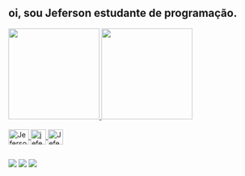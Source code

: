 ## oi, sou  Jeferson estudante de programação.
<div aling="center">
      <a href="[https://github.com/jbarizom](https://github.com/jbarizom)">
      <img height="180em" src="https://github-readme-stats.vercel.app/api?username=jbarizom&show_icons=true&theme=dracula&include_all_commits=true&count_private=true"/>
       <img height="180em" src="https://github-readme-stats.vercel.app/api/top-langs/?username=Samorim&layout=compact&langs_count=7&theme=radical"/>
</div>

<div style="display: inline_block"><br>   
      
   <img align="center" alt="Jeferson-HTML" height="30" width="40" src="https://cdn.jsdelivr.net/gh/devicons/devicon/icons/html5/html5-original.svg"/>
   <image align="center" alt="jeferson-CSS"   height="30" width"40" src="https://cdn.jsdelivr.net/gh/devicons/devicon/icons/css3/css3-original.svg"/>
   <image align="center" alt="Jeferson-JavaScript"   height="30" width"40" src="https://cdn.jsdelivr.net/gh/devicons/devicon/icons/javascript/javascript-original.svg" /> 
     
  ##
   <div align="center>  
     <a href="https://www.instagram.com/jbarizom/" target="_blank"><img src="https://img.shields.io/badge/Instagram-E4405F?style=for-the-badge&logo=instagram&logoColor=white" target="_blank"></a>
    <a href="https://discord.gg/Jeferson Barizom#1861" target="_blank"><img src="https://img.shields.io/badge/Discord-7289DA?style=for-the-badge&logo=discord&logoColor=white" target="_blank"></a> 
    <a href="https://www.linkedin.com/in/jeferson-farias-barizom-a1b24a55/" target="_blank"><img src="https://img.shields.io/badge/LinkedIn-0077B5?style=for-the-badge&logo=linkedin&logoColor=white" target="_blank"></a> 
   
          

       
  </div>
  
